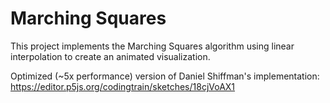 # Marching Squares

This project implements the Marching Squares algorithm using linear interpolation to create an animated visualization.

Optimized (~5x performance) version of Daniel Shiffman's implementation:
https://editor.p5js.org/codingtrain/sketches/18cjVoAX1
